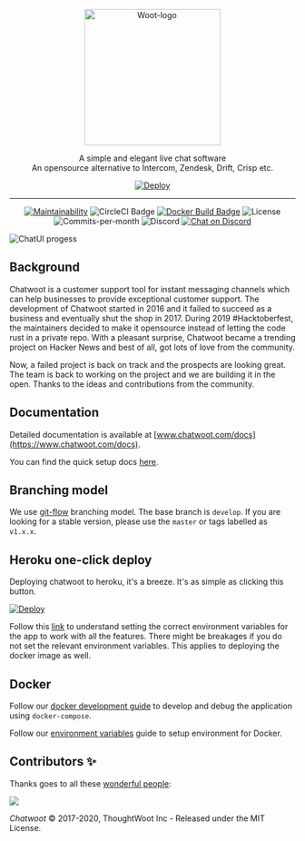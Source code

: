 <p align="center">
  <img src="https://s3.us-west-2.amazonaws.com/gh-assets.chatwoot.com/brand.svg" alt="Woot-logo" width="240">

  <div align="center">A simple and elegant live chat software</div>
  <div align="center">An opensource alternative to Intercom, Zendesk, Drift, Crisp etc.</div>
</p>

<p align="center">
  <a href="https://heroku.com/deploy?template=https://github.com/nerds-and-company/bolscher-chatwoot/tree/develop" alt="Deploy to Heroku">
     <img alt="Deploy" src="https://www.herokucdn.com/deploy/button.svg"/>
  </a>
</p>

---

<p align="center">
  <a href="https://codeclimate.com/github/chatwoot/chatwoot/maintainability"><img src="https://api.codeclimate.com/v1/badges/80f9e1a7c72d186289ad/maintainability" alt="Maintainability"></a>
  <img src="https://img.shields.io/circleci/build/github/chatwoot/chatwoot" alt="CircleCI Badge">
  <a href="https://hub.docker.com/r/chatwoot/chatwoot/"><img src="https://img.shields.io/docker/cloud/build/chatwoot/chatwoot" alt="Docker Build Badge"></a>
  <img src="https://img.shields.io/github/license/chatwoot/chatwoot" alt="License">
  <img src="https://img.shields.io/github/commit-activity/m/chatwoot/chatwoot" alt="Commits-per-month">
  <img src="https://img.shields.io/discord/647412545203994635" alt="Discord">
  <a href="https://discord.gg/cJXdrwS"><img src="https://img.shields.io/badge/chat-Discord-violet?logo=discord" alt="Chat on Discord"></a>
</p>

![ChatUI progess](https://s3.us-west-2.amazonaws.com/gh-assets.chatwoot.com/chatwoot-dashboard-assets.png)

## Background

Chatwoot is a customer support tool for instant messaging channels which can help businesses to provide exceptional customer support. The development of Chatwoot started in 2016 and it failed to succeed as a business and eventually shut the shop in 2017. During 2019 #Hacktoberfest, the maintainers decided to make it opensource instead of letting the code rust in a private repo. With a pleasant surprise, Chatwoot became a trending project on Hacker News and best of all, got lots of love from the community.

Now, a failed project is back on track and the prospects are looking great. The team is back to working on the project and we are building it in the open. Thanks to the ideas and contributions from the community.

## Documentation

Detailed documentation is available at [www.chatwoot.com/docs](https://www.chatwoot.com/docs).

You can find the quick setup docs [here](https://www.chatwoot.com/docs/quick-setup).

## Branching model

We use [git-flow](https://nvie.com/posts/a-successful-git-branching-model/) branching model. The base branch is `develop`.
If you are looking for a stable version, please use the `master` or tags labelled as `v1.x.x`.

## Heroku one-click deploy

Deploying chatwoot to heroku, it's a breeze. It's as simple as clicking this button.

[![Deploy](https://www.herokucdn.com/deploy/button.svg)](https://heroku.com/deploy?template=https://github.com/chatwoot/chatwoot/tree/master)

Follow this [link](https://www.chatwoot.com/docs/environment-variables) to understand setting the correct environment variables for the app to work with all the features. There might be breakages if you do not set the relevant environment variables. This applies to deploying the docker image as well.

## Docker

Follow our [docker development guide](https://www.chatwoot.com/docs/installation-guide-docker) to develop and debug the application using `docker-compose`.

Follow our [environment variables](https://www.chatwoot.com/docs/environment-variables/) guide to setup environment for Docker.

## Contributors ✨

Thanks goes to all these [wonderful people](https://www.chatwoot.com/docs/contributors):

<a href="https://github.com/chatwoot/chatwoot/graphs/contributors"><img src="https://opencollective.com/chatwoot/contributors.svg?width=890&button=false" /></a>

_Chatwoot_ &copy; 2017-2020, ThoughtWoot Inc - Released under the MIT License.
